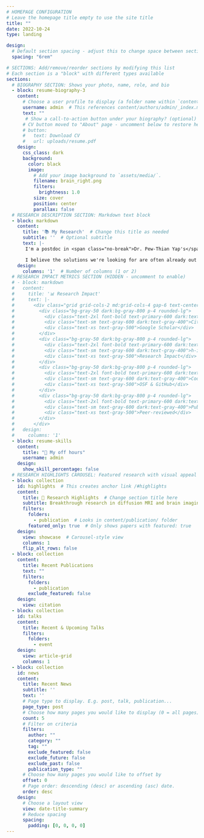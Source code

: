 ```yaml
---
# HOMEPAGE CONFIGURATION
# Leave the homepage title empty to use the site title
title: ""
date: 2022-10-24
type: landing

design:
  # Default section spacing - adjust this to change space between sections
  spacing: "6rem"

# SECTIONS: Add/remove/reorder sections by modifying this list
# Each section is a "block" with different types available
sections:
  # BIOGRAPHY SECTION: Shows your photo, name, role, and bio
  - block: resume-biography-3
    content:
      # Choose a user profile to display (a folder name within `content/authors/`)
      username: admin  # This references content/authors/admin/_index.md
      text: ""
       # Show a call-to-action button under your biography? (optional)
      # CV button moved to "About" page - uncomment below to restore here
      # button:
      #   text: Download CV
      #   url: uploads/resume.pdf
    design:
      css_class: dark
      background:
        color: black
        image:
          # Add your image background to `assets/media/`.
          filename: brain_right.png
          filters:
            brightness: 1.0
          size: cover
          position: center
          parallax: false
  # RESEARCH DESCRIPTION SECTION: Markdown text block
  - block: markdown
    content:
      title: '📚 My Research'  # Change this title as needed
      subtitle: ''  # Optional subtitle
      text: |-
       I'm a postdoc in <span class="no-break">Dr. Pew-Thian Yap's</span> lab at UNC-Chapel Hill, where I build tools to better understand how the brain changes over time — through development, aging, and disease. I'm especially focused on creating normative brain charts, like the height and weight charts used in pediatric care, to help spot when something's not quite right. At the heart of it, I'm driven by a simple goal - to turn brain scans into practical tools that make healthcare better — so no child is left behind just because we didn't see the signs soon enough.

       I believe the solutions we're looking for are often already out there — scattered among us. You might hold the key to a problem I'm working on, and I might have insight into yours. Let's [connect](mailto:kmhuynh@med.unc.edu) and find out together. 😃
    design:
      columns: '1'  # Number of columns (1 or 2)
  # RESEARCH IMPACT METRICS SECTION (HIDDEN - uncomment to enable)
  # - block: markdown
  #   content:
  #     title: '📊 Research Impact'
  #     text: |-
  #       <div class="grid grid-cols-2 md:grid-cols-4 gap-6 text-center">
  #         <div class="bg-gray-50 dark:bg-gray-800 p-4 rounded-lg">
  #           <div class="text-2xl font-bold text-primary-600 dark:text-primary-400">185+</div>
  #           <div class="text-sm text-gray-600 dark:text-gray-400">Citations</div>
  #           <div class="text-xs text-gray-500">Google Scholar</div>
  #         </div>
  #         <div class="bg-gray-50 dark:bg-gray-800 p-4 rounded-lg">
  #           <div class="text-2xl font-bold text-primary-600 dark:text-primary-400">8</div>
  #           <div class="text-sm text-gray-600 dark:text-gray-400">h-index</div>
  #           <div class="text-xs text-gray-500">Research Impact</div>
  #         </div>
  #         <div class="bg-gray-50 dark:bg-gray-800 p-4 rounded-lg">
  #           <div class="text-2xl font-bold text-primary-600 dark:text-primary-400">1.2K+</div>
  #           <div class="text-sm text-gray-600 dark:text-gray-400">Code Downloads</div>
  #           <div class="text-xs text-gray-500">OSF & GitHub</div>
  #         </div>
  #         <div class="bg-gray-50 dark:bg-gray-800 p-4 rounded-lg">
  #           <div class="text-2xl font-bold text-primary-600 dark:text-primary-400">15+</div>
  #           <div class="text-sm text-gray-600 dark:text-gray-400">Publications</div>
  #           <div class="text-xs text-gray-500">Peer-reviewed</div>
  #         </div>
  #       </div>
  #   design:
  #     columns: '1'
  - block: resume-skills
    content:
      title: "🎒 My off hours"
      username: admin
    design:
      show_skill_percentage: false
  # RESEARCH HIGHLIGHTS CAROUSEL: Featured research with visual appeal
  - block: collection
    id: highlights  # This creates anchor link /#highlights
    content:
      title: 🔬 Research Highlights  # Change section title here
      subtitle: Breakthrough research in diffusion MRI and brain imaging
      filters:
        folders:
          - publication  # Looks in content/publication/ folder
        featured_only: true  # Only shows papers with featured: true
    design:
      view: showcase  # Carousel-style view
      columns: 1
      flip_alt_rows: false
  - block: collection
    content:
      title: Recent Publications
      text: ""
      filters:
        folders:
          - publication
        exclude_featured: false
    design:
      view: citation
  - block: collection
    id: talks
    content:
      title: Recent & Upcoming Talks
      filters:
        folders:
          - event
    design:
      view: article-grid
      columns: 1
  - block: collection
    id: news
    content:
      title: Recent News
      subtitle: ''
      text: ''
      # Page type to display. E.g. post, talk, publication...
      page_type: post
      # Choose how many pages you would like to display (0 = all pages)
      count: 5
      # Filter on criteria
      filters:
        author: ""
        category: ""
        tag: ""
        exclude_featured: false
        exclude_future: false
        exclude_past: false
        publication_type: ""
      # Choose how many pages you would like to offset by
      offset: 0
      # Page order: descending (desc) or ascending (asc) date.
      order: desc
    design:
      # Choose a layout view
      view: date-title-summary
      # Reduce spacing
      spacing:
        padding: [0, 0, 0, 0]
---
```

